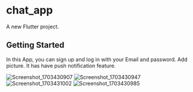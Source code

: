 # chat_app
A new Flutter project.

## Getting Started
In this App, you can sign up and log in with your Email and password.
Add picture.
It has have push notification feature.

![Screenshot_1703430907](https://github.com/Al-Rasin/chat-app-flutter/assets/142752724/04bab303-d1d6-488c-be2d-6b065dd49b0d)
![Screenshot_1703430947](https://github.com/Al-Rasin/chat-app-flutter/assets/142752724/68ddbe63-2654-4521-ac85-7d404818adb8)
![Screenshot_1703431002](https://github.com/Al-Rasin/chat-app-flutter/assets/142752724/eab828f6-a2dd-4122-b10a-19e9f03c4375)
![Screenshot_1703430985](https://github.com/Al-Rasin/chat-app-flutter/assets/142752724/21a8bd03-5ad4-46c5-b16c-344ea138567f)
